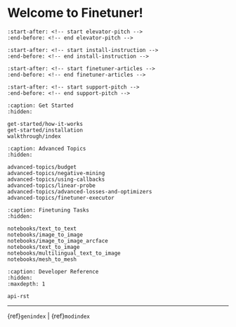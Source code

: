 # Welcome to Finetuner!

```{include} ../README.md
:start-after: <!-- start elevator-pitch -->
:end-before: <!-- end elevator-pitch -->
```

```{include} ../README.md
:start-after: <!-- start install-instruction -->
:end-before: <!-- end install-instruction -->
```

```{include} ../README.md
:start-after: <!-- start finetuner-articles -->
:end-before: <!-- end finetuner-articles -->
```

```{include} ../README.md
:start-after: <!-- start support-pitch -->
:end-before: <!-- end support-pitch -->
```

```{toctree}
:caption: Get Started
:hidden:

get-started/how-it-works
get-started/installation
walkthrough/index
```

```{toctree}
:caption: Advanced Topics
:hidden:

advanced-topics/budget
advanced-topics/negative-mining
advanced-topics/using-callbacks
advanced-topics/linear-probe
advanced-topics/advanced-losses-and-optimizers
advanced-topics/finetuner-executor
```



```{toctree}
:caption: Finetuning Tasks
:hidden:

notebooks/text_to_text
notebooks/image_to_image
notebooks/image_to_image_arcface
notebooks/text_to_image
notebooks/multilingual_text_to_image
notebooks/mesh_to_mesh
```

```{toctree}
:caption: Developer Reference
:hidden:
:maxdepth: 1

api-rst
```

---
{ref}`genindex` | {ref}`modindex`
